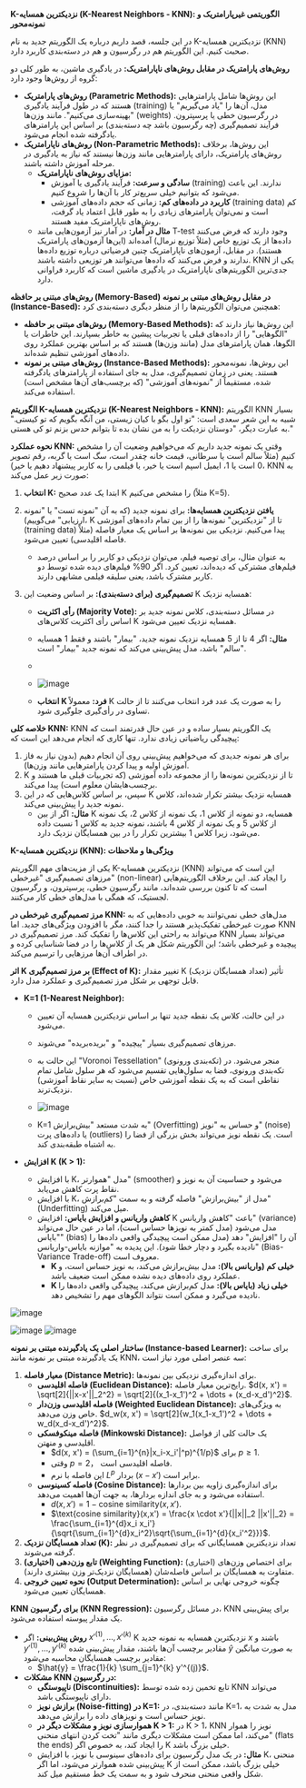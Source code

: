 **K-نزدیکترین همسایه (K-Nearest Neighbors - KNN): الگوریتمی غیرپارامتریک و نمونه‌محور**

در این جلسه، قصد داریم درباره یک الگوریتم جدید به نام K-نزدیکترین همسایه (KNN) صحبت کنیم. این الگوریتم هم در رگرسیون و هم در دسته‌بندی کاربرد دارد.

**روش‌های پارامتریک در مقابل روش‌های ناپارامتریک:**
در یادگیری ماشین، به طور کلی دو گروه از روش‌ها وجود دارد:
* **روش‌های پارامتریک (Parametric Methods):** این روش‌ها شامل پارامترهایی هستند که در طول فرآیند یادگیری (training) مدل، آن‌ها را "یاد می‌گیریم" یا "بهینه‌سازی می‌کنیم". مانند وزن‌ها (weights) در رگرسیون خطی یا پرسپترون. فرآیند تصمیم‌گیری (چه رگرسیون باشد چه دسته‌بندی) بر اساس این پارامترهای یادگرفته شده انجام می‌شود.
* **روش‌های ناپارامتریک (Non-Parametric Methods):** این روش‌ها، برخلاف روش‌های پارامتریک، دارای پارامترهایی مانند وزن‌ها نیستند که نیاز به یادگیری در مرحله آموزش داشته باشند.
    * **مزایای روش‌های ناپارامتریک:**
        * **سادگی و سرعت:** فرآیند یادگیری یا آموزش (training) ندارند. این باعث می‌شود که بتوانیم خیلی سریع‌تر کار با آن‌ها را شروع کنیم.
        * **کاربرد در داده‌های کم:** زمانی که حجم داده‌های آموزشی (training data) کم است و نمی‌توان پارامترهای زیادی را به طور قابل اعتماد یاد گرفت، روش‌های ناپارامتریک مفید هستند.
    * **مثال در آمار:** در آمار نیز آزمون‌هایی مانند T-test وجود دارند که فرض می‌کنند داده‌ها از یک توزیع خاص (مثلاً توزیع نرمال) آمده‌اند (این‌ها آزمون‌های پارامتریک هستند). در مقابل، آزمون‌های ناپارامتریک چنین فرضیاتی درباره توزیع داده‌ها ندارند و فرض می‌کنند که داده‌ها می‌توانند هر توزیعی داشته باشند. KNN یکی از جدی‌ترین الگوریتم‌های ناپارامتریک در یادگیری ماشین است که کاربرد فراوانی دارد.

**روش‌های مبتنی بر حافظه (Memory-Based) در مقابل روش‌های مبتنی بر نمونه (Instance-Based):**
همچنین می‌توان الگوریتم‌ها را از منظر دیگری دسته‌بندی کرد:
* **روش‌های مبتنی بر حافظه (Memory-Based Methods):** این روش‌ها نیاز دارند که "الگوهایی" را از داده‌های قبلی یا تجربیات پیشین به خاطر بسپارند. این خاطرات یا الگوها، همان پارامترهای مدل (مانند وزن‌ها) هستند که بر اساس بهترین عملکرد روی داده‌های آموزشی تنظیم شده‌اند.
* **روش‌های مبتنی بر نمونه (Instance-Based Methods):** این روش‌ها، نمونه‌محور هستند. یعنی در زمان تصمیم‌گیری، مدل به جای استفاده از پارامترهای یادگرفته شده، مستقیماً از "نمونه‌های آموزشی" (که برچسب‌های آن‌ها مشخص است) استفاده می‌کند.

**الگوریتم K-نزدیکترین همسایه (K-Nearest Neighbors - KNN):**
الگوریتم KNN بسیار شبیه به این شعر سعدی است: "تو اول بگو با کیان زیستی، من آنگه بگویم که تو کیستی." به عبارت دیگر، "دوستان نزدیکت را به من نشان بده تا بتوانم حدس بزنم تو کی هستی."

**نحوه عملکرد KNN:**
وقتی یک نمونه جدید داریم که می‌خواهیم وضعیت آن را مشخص کنیم (مثلاً سالم است یا سرطانی، قیمت خانه چقدر است، سگ است یا گربه، رقم تصویر 0 است یا 1، ایمیل اسپم است یا خیر، یا فیلمی را به کاربر پیشنهاد دهیم یا خیر)، KNN به صورت زیر عمل می‌کند:

1.  **انتخاب K:** ابتدا یک عدد صحیح K را مشخص می‌کنیم (مثلاً K=5).
2.  **یافتن نزدیکترین همسایه‌ها:** برای نمونه جدید (که به آن "نمونه تست" یا "نمونه ارزیابی" می‌گوییم)، K تا از "نزدیکترین" نمونه‌ها را از بین تمام داده‌های آموزشی (training data) پیدا می‌کنیم. نزدیکی بین نمونه‌ها بر اساس یک معیار فاصله (مثلاً فاصله اقلیدسی) تعیین می‌شود.
    * به عنوان مثال، برای توصیه فیلم، می‌توان نزدیکی دو کاربر را بر اساس درصد فیلم‌های مشترکی که دیده‌اند، تعیین کرد. اگر 90% فیلم‌های دیده شده توسط دو کاربر مشترک باشد، یعنی سلیقه فیلمی مشابهی دارند.
3.  **تصمیم‌گیری (برای دسته‌بندی):** بر اساس وضعیت این K همسایه نزدیک:
   
    * **رأی اکثریت (Majority Vote):** در مسائل دسته‌بندی، کلاس نمونه جدید بر اساس رأی اکثریت کلاس‌های K همسایه نزدیک تعیین می‌شود.
    * **مثال:** اگر 4 تا از 5 همسایه نزدیک نمونه جدید، "بیمار" باشند و فقط 1 همسایه "سالم" باشد، مدل پیش‌بینی می‌کند که نمونه جدید "بیمار" است.
    *
    * ![image](https://github.com/user-attachments/assets/91e439e7-c41f-4034-b2ae-965908be20eb)

    * **انتخاب K فرد:** معمولاً K را به صورت یک عدد فرد انتخاب می‌کنند تا از حالت تساوی در رأی‌گیری جلوگیری شود.

**خلاصه کلی KNN:**
KNN یک الگوریتم بسیار ساده و در عین حال قدرتمند است که پیچیدگی ریاضیاتی زیادی ندارد. تنها کاری که انجام می‌دهد این است که:
1.  برای هر نمونه جدیدی که می‌خواهیم پیش‌بینی روی آن انجام دهیم (بدون نیاز به فاز آموزش اولیه و پیدا کردن پارامترهایی مانند وزن‌ها).
2.  K تا از نزدیکترین نمونه‌ها را از مجموعه داده آموزشی (که تجربیات قبلی ما هستند و برچسب‌هایشان معلوم است) پیدا می‌کند.
3.  سپس، بر اساس کلاس‌هایی که در این K همسایه نزدیک بیشتر تکرار شده‌اند، کلاس نمونه جدید را پیش‌بینی می‌کند.
    * **مثال:** اگر از بین K همسایه، دو نمونه از کلاس 1، یک نمونه از کلاس 2، یک نمونه از کلاس 5 و یک نمونه از کلاس 4 باشند، نمونه جدید به کلاس 1 نسبت داده می‌شود، زیرا کلاس 1 بیشترین تکرار را در بین همسایگان نزدیک دارد.
  
**K-نزدیکترین همسایه (KNN): ویژگی‌ها و ملاحظات**

یکی از مزیت‌های مهم الگوریتم K-نزدیکترین همسایه (KNN) این است که می‌تواند مرزهای تصمیم‌گیری "غیرخطی" (non-linear) را ایجاد کند. این برخلاف الگوریتم‌هایی است که تا کنون بررسی شده‌اند، مانند رگرسیون خطی، پرسپترون، و رگرسیون لجستیک، که همگی با مدل‌های خطی کار می‌کنند.

**مرز تصمیم‌گیری غیرخطی در KNN:**
مدل‌های خطی نمی‌توانند به خوبی داده‌هایی که به صورت غیرخطی تفکیک‌پذیر هستند را جدا کنند، مگر با افزودن ویژگی‌های جدید. اما KNN می‌تواند به راحتی این کلاس‌ها را تفکیک کند. مرز تصمیم‌گیری در KNN می‌تواند بسیار پیچیده و غیرخطی باشد؛ این الگوریتم شکل هر یک از کلاس‌ها را در فضا شناسایی کرده و در اطراف آن‌ها مرزهایی را ترسیم می‌کند.

**اثر K بر مرز تصمیم‌گیری (Effect of K):**
تغییر مقدار K (تعداد همسایگان نزدیک) تأثیر قابل توجهی بر شکل مرز تصمیم‌گیری و عملکرد مدل دارد.

* **K=1 (1-Nearest Neighbor):**
    * در این حالت، کلاس یک نقطه جدید تنها بر اساس نزدیکترین همسایه آن تعیین می‌شود.
    * مرزهای تصمیم‌گیری بسیار "پیچیده" و "بریده‌بریده" می‌شوند.
    * این حالت به "Voronoi Tessellation" (تکه‌بندی ورونوی) منجر می‌شود. در تکه‌بندی ورونوی، فضا به سلول‌هایی تقسیم می‌شود که هر سلول شامل تمام نقاطی است که به یک نقطه آموزشی خاص (نسبت به سایر نقاط آموزشی) نزدیک‌ترند.
    * ![image](https://github.com/user-attachments/assets/57ded919-fb41-4243-bdd0-d53a42dbe6c6)

    * K=1 به شدت مستعد "بیش‌برازش" (Overfitting) و حساس به "نویز" (noise) یا داده‌های پرت (outliers) است. یک نقطه نویز می‌تواند بخش بزرگی از فضا را به اشتباه طبقه‌بندی کند.

* **افزایش K (K > 1):**
    * با افزایش K، مدل "هموارتر" (smoother) می‌شود و حساسیت آن به نویز و نقاط پرت کاهش می‌یابد.
    * با افزایش K، مدل از "بیش‌برازش" فاصله گرفته و به سمت "کم‌برازش" (Underfitting) میل می‌کند.
    * **کاهش واریانس و افزایش بایاس:** افزایش K باعث "کاهش واریانس" (variance) مدل می‌شود (مدل کمتر به نویزها حساس است)، اما در عین حال می‌تواند "بایاس" (bias) آن را "افزایش" دهد (مدل ممکن است پیچیدگی واقعی داده‌ها را نادیده بگیرد و دچار خطا شود). این پدیده به "موازنه بایاس-واریانس" (Bias-Variance Trade-off) معروف است.
        * **K خیلی کم (واریانس بالا):** مدل بیش‌برازش می‌کند، به نویز حساس است، و عملکرد روی داده‌های دیده نشده ممکن است ضعیف باشد.
        * **K خیلی زیاد (بایاس بالا):** مدل کم‌برازش می‌کند، پیچیدگی واقعی داده‌ها را نادیده می‌گیرد و ممکن است نتواند الگوهای مهم را تشخیص دهد.







![image](https://github.com/user-attachments/assets/36705d4f-2854-4a12-811b-5957332e1c29)

![image](https://github.com/user-attachments/assets/01c1452b-e38b-40c5-b7ca-b0c1de03ae8b)
![image](https://github.com/user-attachments/assets/ba8f13ef-2a46-46a6-a944-7b7562729084)


























































**ساختار اصلی یک یادگیرنده مبتنی بر نمونه (Instance-based Learner):**
برای ساخت یک یادگیرنده مبتنی بر نمونه مانند KNN، سه عنصر اصلی مورد نیاز است:
1.  **معیار فاصله (Distance Metric):** برای اندازه‌گیری نزدیکی بین نمونه‌ها.
    * **فاصله اقلیدسی (Euclidean Distance):** رایج‌ترین معیار فاصله. $d(x, x') = \sqrt[2]{||x-x'||_2^2} = \sqrt[2]{(x_1-x_1')^2 + \dots + (x_d-x_d')^2}$.
    * **فاصله اقلیدسی وزن‌دار (Weighted Euclidean Distance):** به ویژگی‌های خاص وزن می‌دهد. $d_w(x, x') = \sqrt[2]{w_1(x_1-x_1')^2 + \dots + w_d(x_d-x_d')^2}$.
    * **فاصله مینکوفسکی (Minkowski Distance):** یک حالت کلی از فواصل اقلیدسی و منهتن.
        * $d(x, x') = (\sum_{i=1}^{n}|x_i-x_i'|^p)^{1/p}$ برای $p \ge 1$.
        * وقتی $p=2$， فاصله اقلیدسی است.
        * این فاصله با نرم $L^p$ بردار $(x-x')$ برابر است.
    * **فاصله کسینوسی (Cosine Distance):** برای اندازه‌گیری زاویه بین بردارها استفاده می‌شود و به جای اندازه بردارها، به جهت آن‌ها اهمیت می‌دهد.
        * $d(x,x')=1 - \text{cosine similarity}(x,x')$.
        * $\text{cosine similarity}(x,x') = \frac{x \cdot x'}{||x||_2 ||x'||_2} = \frac{\sum_{i=1}^{d}x_i x_i'}{\sqrt{\sum_{i=1}^{d}x_i^2}\sqrt{\sum_{i=1}^{d}{x_i'^2}}}$.
2.  **تعداد همسایگان نزدیک (K):** تعداد نزدیکترین همسایگانی که برای تصمیم‌گیری در نظر گرفته می‌شوند.
3.  **تابع وزن‌دهی (اختیاری) (Weighting Function):** (اختیاری) برای اختصاص وزن‌های متفاوت به همسایگان بر اساس فاصله‌شان (همسایگان نزدیک‌تر وزن بیشتری دارند).
4.  **نحوه تعیین خروجی (Output Determination):** چگونه خروجی نهایی بر اساس همسایگان تعیین می‌شود.

**KNN برای رگرسیون (KNN Regression):**
در مسائل رگرسیون، KNN برای پیش‌بینی یک مقدار پیوسته استفاده می‌شود.
* **روش پیش‌بینی:** اگر $x'^{(1)}, \dots, x'^{(k)}$ K نزدیکترین همسایه به نمونه جدید $x$ باشند و $y'^{(1)}, \dots, y'^{(k)}$ مقادیر برچسب آن‌ها باشند، مقدار پیش‌بینی شده $\hat{y}$ به صورت میانگین مقادیر برچسب همسایگان محاسبه می‌شود:
    * $\hat{y} = \frac{1}{k} \sum_{j=1}^{k} y'^{(j)}$.
* **مشکلات KNN در رگرسیون:**
    * **ناپیوستگی (Discontinuities):** تابع تخمین زده شده توسط KNN می‌تواند دارای ناپیوستگی باشد.
    * **برازش نویز (Noise-fitting) در K=1:** مانند دسته‌بندی، در K=1، مدل به شدت به نویز حساس است و نویزهای داده را برازش می‌دهد.
    * **هموارسازی نویز و مشکلات دیگر در K > 1:** در K > 1، KNN نویز را هموار می‌کند، اما ممکن است مشکلات دیگری مانند "تخت کردن انتهای منحنی" (flats the ends) را ایجاد کند، به خصوص اگر K خیلی بزرگ باشد.
    * **مثال:** در یک مدل رگرسیون برای داده‌های سینوسی با نویز، با افزایش K، منحنی پیش‌بینی شده هموارتر می‌شود، اما اگر K خیلی بزرگ باشد، ممکن است از شکل واقعی منحنی منحرف شود و به سمت یک خط مستقیم میل کند.
